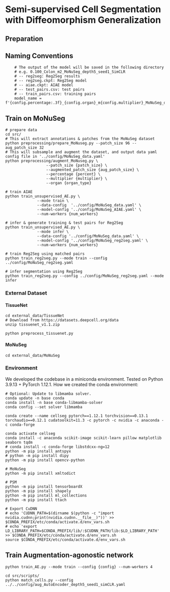 # Semi-supervised Cell Segmentation with Diffeomorphism Generalization

<!-- [![Twitter](https://img.shields.io/twitter/follow/KrishnaswamyLab.svg?style=social&label=Follow)](https://twitter.com/KrishnaswamyLab)
[![Github Stars](https://img.shields.io/github/stars/ChenLiu-1996/DiffusionSpectralEntropy.svg?style=social&label=Stars)](https://github.com/ChenLiu-1996/DiffusionSpectralEntropy/) -->



## Preparation

## Naming Conventions
``` 
    # The output of the model will be saved in the following directory
    # e.g. 0.100_Colon_m2_MoNuSeg_depth5_seed1_SimCLR
    # -- reg2seg: Reg2Seg results
    # -- reg2seg.ckpt: Reg2Seg model
    # -- aiae.ckpt: AIAE model
    # -- test_pairs.csv: test pairs
    # -- train_pairs.csv: training pairs
    model_name = f'{config.percentage:.3f}_{config.organ}_m{config.multiplier}_MoNuSeg_depth{config.depth}_seed{config.random_seed}_{config.latent_loss}'
```

## Train on MoNuSeg
```
# prepare data
cd src/
# This will extract annotations & patches from the MoNuSeg dataset
python preprocessing/prepare_MoNuseg.py --patch_size 96 --aug_patch_size 32
# This will subsample and augment the dataset, and output data yaml config file in '../config/MoNuSeg_data.yaml'
python preprocessing/augment_MoNuseg.py \
                  --patch_size {patch_size} \
                  --augmented_patch_size {aug_patch_size} \
                  --percentage {percent} \
                  --multiplier {multiplier} \
                  --organ {organ_type}

# train AIAE
python train_unsupervised_AE.py \
              --mode train \
              --data-config  '../config/MoNuSeg_data.yaml' \
              --model-config '../config/MoNuSeg_AIAE.yaml' \
              --num-workers {num_workers}

# infer & generate training & test pairs for Reg2Seg 
python train_unsupervised_AE.py \
              --mode infer \
              --data-config '../config/MoNuSeg_data.yaml' \
              --model-config '../config/MoNuSeg_reg2seg.yaml' \
              --num-workers {num_workers}

# train Reg2Seg using matched pairs
python train_reg2seg.py --mode train --config ../config/MoNuSeg_reg2seg.yaml

# infer segmentation using Reg2Seg
python train_reg2seg.py --config ../config/MoNuSeg_reg2seg.yaml --mode infer

```

### External Dataset

#### TissueNet
```
cd external_data/TissueNet
# Download from https://datasets.deepcell.org/data
unzip tissuenet_v1.1.zip

python preprocess_tissuenet.py
```


#### MoNuSeg
```
cd external_data/MoNuSeg
```


### Environment
We developed the codebase in a miniconda environment.
Tested on Python 3.9.13 + PyTorch 1.12.1.
How we created the conda environment:
```
# Optional: Update to libmamba solver.
conda update -n base conda
conda install -n base conda-libmamba-solver
conda config --set solver libmamba

conda create --name cellseg pytorch==1.12.1 torchvision==0.13.1 torchaudio==0.12.1 cudatoolkit=11.3 -c pytorch -c nvidia -c anaconda -c conda-forge

conda activate cellseg
conda install -c anaconda scikit-image scikit-learn pillow matplotlib seaborn tqdm
# conda install -c conda-forge libstdcxx-ng=12
python -m pip install antspyx
# python -m pip install dipy
python -m pip install opencv-python

# MoNuSeg
python -m pip install xmltodict

# PSM
python -m pip install tensorboardX
python -m pip install shapely
python -m pip install ml_collections
python -m pip install ttach

# Export CuDNN
# echo 'CUDNN_PATH=$(dirname $(python -c "import nvidia.cudnn;print(nvidia.cudnn.__file__)"))' >> $CONDA_PREFIX/etc/conda/activate.d/env_vars.sh
# echo 'export LD_LIBRARY_PATH=$CONDA_PREFIX/lib/:$CUDNN_PATH/lib:$LD_LIBRARY_PATH' >> $CONDA_PREFIX/etc/conda/activate.d/env_vars.sh
source $CONDA_PREFIX/etc/conda/activate.d/env_vars.sh

```

## Train Augmentation-agonostic network
```
python train_AE.py --mode train --config {config} --num-workers 4
```



```
cd src/scripts/
python match_cells.py --config ../../config/aug_AutoEncoder_depth5_seed1_simCLR.yaml
```